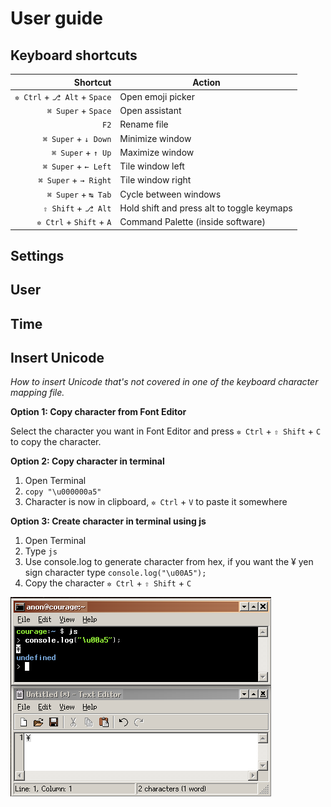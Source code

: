 # User guide
## Keyboard shortcuts

| Shortcut | Action |
| ---: | --- |
| `✲ Ctrl` + `⎇ Alt` + `Space` | Open emoji picker |
| `⌘ Super` + `Space` | Open assistant |
| `F2` | Rename file |
| `⌘ Super` + `↓ Down` | Minimize window |
| `⌘ Super` + `↑ Up` | Maximize window |
| `⌘ Super` + `← Left` | Tile window left |
| `⌘ Super` + `→ Right` | Tile window right |
| `⌘ Super` + `↹ Tab` | Cycle between windows |
| `⇧ Shift` + `⎇ Alt` | Hold shift and press alt to toggle keymaps |
| `✲ Ctrl` + `Shift` + `A` | Command Palette (inside software) |
## Settings


## User


## Time


## Insert Unicode

_How to insert Unicode that's not covered in one of the keyboard character mapping file._

__Option 1: Copy character from Font Editor__

Select the character you want in Font Editor and press `✲ Ctrl` + `⇧ Shift` + `C` to copy the character.

__Option 2: Copy character in terminal__
1. Open Terminal
2. `copy "\u000000a5"`
3. Character is now in clipboard, `✲ Ctrl` + `V` to paste it somewhere

__Option 3: Create character in terminal using js__
1. Open Terminal
2. Type `js`
3. Use console.log to generate character from hex, if you want the ¥ yen sign character type `console.log("\u00A5");`
4. Copy the character `✲ Ctrl` + `⇧ Shift` + `C`

![](images/user-guide__terminal-js-copy-character.png)
